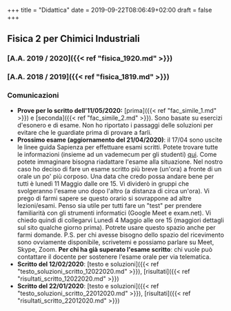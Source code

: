 +++
title = "Didattica"
date = 2019-09-22T08:06:49+02:00
draft = false
+++

## Fisica 2 per Chimici Industriali

### [A.A. 2019 / 2020]({{< ref "fisica_1920.md" >}})
### [A.A. 2018 / 2019]({{< ref "fisica_1819.md" >}})

### Comunicazioni

* **Prove per lo scritto dell'11/05/2020:** [prima]({{< ref "fac_simile_1.md" >}}) e [seconda]({{< ref "fac_simile_2.md" >}}). Sono basate su esercizi d'esonero e di esame. Non ho riportato i passaggi delle soluzioni per evitare che le guardiate prima di provare a farli.
* **Prossimo esame (aggiornamento del 21/04/2020)**: il 17/04 sono uscite le linee guida Sapienza per effettuare esami scritti. Potete trovare tutte le informazioni (insieme ad un vademecum per gli studenti) [qui](https://www.uniroma1.it/it/documento/procedura-straordinaria-conseguente-allemergenza-sanitaria-covid-19-lo-svolgimento-degli).
Come potete immaginare bisogna riadattare l'esame alla situazione. Nel nostro caso ho deciso di fare un esame scritto più breve (un'ora) a fronte di un orale un po' più corposo.
Una data che credo possa andare bene per tutti è lunedì 11 Maggio dalle ore 15. Vi dividerò in gruppi che svolgeranno l'esame uno dopo l'altro (a distanza di circa un'ora). Vi prego di farmi sapere se questo orario si sovrappone ad altre lezioni/esami.
Penso sia utile per tutti fare un "test" per prendere familiarità con gli strumenti informatici (Google Meet e exam.net). Vi chiedo quindi di collegarvi Lunedì 4 Maggio alle ore 15 (maggiori dettagli sul sito qualche giorno prima). Potrete usare questo spazio anche per farmi domande.
P.S. per chi avesse bisogno dello spazio del ricevimento sono ovviamente disponibile, scrivetemi e possiamo parlare su Meet, Skype, Zoom. **Per chi ha già superato l'esame scritto**: chi vuole può contattare il docente per sostenere l'esame orale per via telematica.
* **Scritto del 12/02/2020**:  [testo e soluzioni]({{< ref "testo_soluzioni_scritto_12022020.md" >}}), [risultati]({{< ref "risultati_scritto_12022020.md" >}})
* **Scritto del 22/01/2020**:  [testo e soluzioni]({{< ref "testo_soluzioni_scritto_22012020.md" >}}), [risultati]({{< ref "risultati_scritto_22012020.md" >}})
